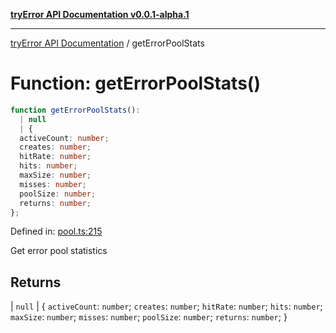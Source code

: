 [**tryError API Documentation v0.0.1-alpha.1**](../index.md)

***

[tryError API Documentation](../index.md) / getErrorPoolStats

# Function: getErrorPoolStats()

```ts
function getErrorPoolStats(): 
  | null
  | {
  activeCount: number;
  creates: number;
  hitRate: number;
  hits: number;
  maxSize: number;
  misses: number;
  poolSize: number;
  returns: number;
};
```

Defined in: [pool.ts:215](https://github.com/oconnorjohnson/tryError/blob/e3ae0308069a4fba073f4543d527ad76373db795/src/pool.ts#L215)

Get error pool statistics

## Returns

  \| `null`
  \| \{
  `activeCount`: `number`;
  `creates`: `number`;
  `hitRate`: `number`;
  `hits`: `number`;
  `maxSize`: `number`;
  `misses`: `number`;
  `poolSize`: `number`;
  `returns`: `number`;
\}
